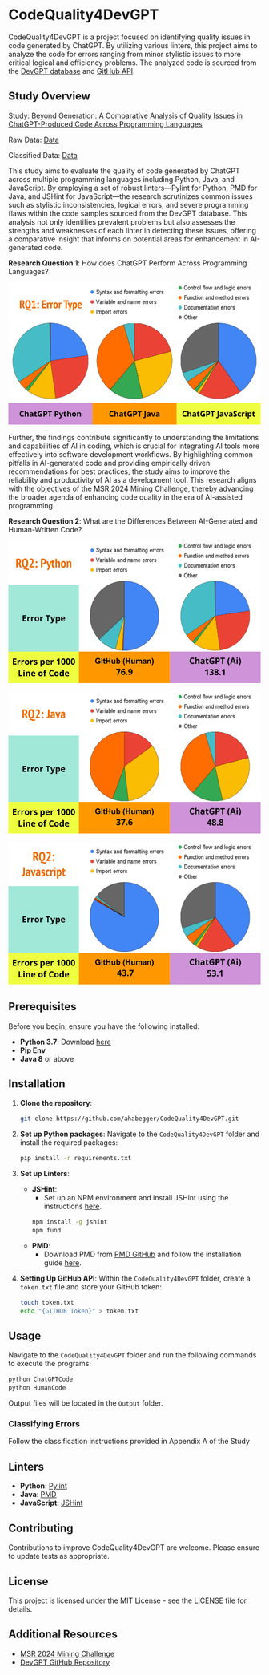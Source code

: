 # CodeQuality4DevGPT

CodeQuality4DevGPT is a project focused on identifying quality issues in code generated by ChatGPT. By utilizing various linters, this project aims to analyze the code for errors ranging from minor stylistic issues to more critical logical and efficiency problems. The analyzed code is sourced from the [DevGPT database](https://github.com/NAIST-SE/DevGPT) and [GitHub API](https://docs.github.com/en/rest?apiVersion=2022-11-28).

## Study Overview

Study: [Beyond Generation: A Comparative Analysis of Quality Issues in ChatGPT-Produced Code Across Programming Languages](Study_Information/Beyond_Generation_A_Comparative_Analysis_of_Quality_Issues_in_ChatGPT_Produced_Code_Across_Programming_Languages.pdf)

Raw Data: [Data](https://github.com/ahabegger/CodeQuality4DevGPT/tree/main/Study_Information/Raw_Data)

Classified Data: [Data](https://github.com/ahabegger/CodeQuality4DevGPT/blob/main/Study_Information/Study_Data.xlsx)

This study aims to evaluate the quality of code generated by ChatGPT across multiple programming languages including Python, Java, and JavaScript. By employing a set of robust linters—Pylint for Python, PMD for Java, and JSHint for JavaScript—the research scrutinizes common issues such as stylistic inconsistencies, logical errors, and severe programming flaws within the code samples sourced from the DevGPT database. This analysis not only identifies prevalent problems but also assesses the strengths and weaknesses of each linter in detecting these issues, offering a comparative insight that informs on potential areas for enhancement in AI-generated code.

**Research Question 1**: How does ChatGPT Perform Across Programming Languages?

![Comparison of the Error Types of Python, Java, and Javascript](Study_Information/RQ1_Error_Type.png)

Further, the findings contribute significantly to understanding the limitations and capabilities of AI in coding, which is crucial for integrating AI tools more effectively into software development workflows. By highlighting common pitfalls in AI-generated code and providing empirically driven recommendations for best practices, the study aims to improve the reliability and productivity of AI as a development tool. This research aligns with the objectives of the MSR 2024 Mining Challenge, thereby advancing the broader agenda of enhancing code quality in the era of AI-assisted programming.

**Research Question 2**: What are the Differences Between AI-Generated and Human-Written Code?

![Comparison of the Error Types and Error Frequency of Python](Study_Information/RQ2_Python.png)

![Comparison of the Error Types and Error Frequency of Java](Study_Information/RQ2_Java.png)

![Comparison of the Error Types and Error Frequency of JavaScript](Study_Information/RQ2_Javascript.png)

## Prerequisites

Before you begin, ensure you have the following installed:
- **Python 3.7**: Download [here](https://www.python.org/downloads/)
- **Pip Env**
- **Java 8** or above

## Installation

1. **Clone the repository**:
   ```bash
   git clone https://github.com/ahabegger/CodeQuality4DevGPT.git
   ```

2. **Set up Python packages**:
   Navigate to the `CodeQuality4DevGPT` folder and install the required packages:
   ```bash
   pip install -r requirements.txt
   ```

3. **Set up Linters**:
   - **JSHint**:
     - Set up an NPM environment and install JSHint using the instructions [here](https://jshint.com/install/).
     ```bash
     npm install -g jshint
     npm fund
     ```
   - **PMD**:
     - Download PMD from [PMD GitHub](https://pmd.github.io/) and follow the installation guide [here](https://docs.pmd-code.org/latest/pmd_userdocs_installation.html).

4. **Setting Up GitHub API**:
   Within the `CodeQuality4DevGPT` folder, create a `token.txt` file and store your GitHub token:
   ```bash
   touch token.txt
   echo "{GITHUB Token}" > token.txt
   ```

## Usage

Navigate to the `CodeQuality4DevGPT` folder and run the following commands to execute the programs:
```bash
python ChatGPTCode
python HumanCode
```
Output files will be located in the `Output` folder.

### Classifying Errors

Follow the classification instructions provided in Appendix A of the Study

## Linters

- **Python**: [Pylint](https://pypi.org/project/pylint/)
- **Java**: [PMD](https://pmd.github.io/)
- **JavaScript**: [JSHint](https://www.jslint.com/)

## Contributing

Contributions to improve CodeQuality4DevGPT are welcome. Please ensure to update tests as appropriate.

## License

This project is licensed under the MIT License - see the [LICENSE](LICENSE) file for details.

## Additional Resources

- [MSR 2024 Mining Challenge](https://2024.msrconf.org/track/msr-2024-mining-challenge#challenge)
- [DevGPT GitHub Repository](https://github.com/NAIST-SE/DevGPT)
